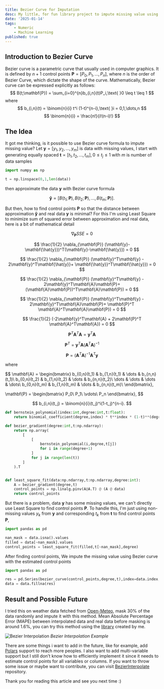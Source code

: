 ```yaml
---
title: Bezier Curve for Imputation
desc: My little, for fun library project to impute missing value using Bezier curve
date: '2025-01-14'
tags:
    - Numeric
    - Machine Learning
published: true
---
```


## Introduction to Bezier Curve
Bezier curve is a parametric curve that usually used in computer graphics. It is defined by $n+1$ control points $\mathbf{P} = [P_0,P_1,\dots,P_n]$, where $n$ is the order of Bezier Curve, which dictate the shape of the curve. Mathematically, Bezier curve can be expressed explicitly as follows:
$$
B(t;\mathbf{P}) = \sum_{i=0}^{n}b_{i,n}(t)P_i,\text{ }0 \leq t \leq 1
$$
where
$$
b_{i,n}(t) = \binom{n}{i} t^i (1-t)^{n-i},\text{ }i = 0,1,\dots,n
$$
$$
\binom{n}{i} = \frac{n!}{i!(n-i)!}
$$

## The Idea
It got me thinking, is it possible to use Bezier curve formula to impute missing value? Let $\mathbf{y} = [y_1,y_2,\dots,y_m]$ is data with missing values, I start with generating equally spaced $\mathbf{t} = [t_1,t_2,\dots,t_m], 0 \leq t_j \leq 1$ with $m$ is number of data samples

```python
import numpy as np

t = np.linspace(0,1,len(data))
```

then approximate the data $\mathbf{y}$ with Bezier curve formula

$$
\mathbf{\hat{y}} = [B(t_1;\mathbf{P}),B(t_2;\mathbf{P}),\dots,B(t_m;\mathbf{P})].
$$

But then, how to find control points $\mathbf{P}$ so that the distance between approximation $\mathbf{\hat{y}}$ and real data $\mathbf{y}$ is minimal? For this I'm using Least Square to minimize sum of squared error between approximation and real data, here is a bit of mathematical detail

$$
\nabla_{\mathbf{P}} SSE = 0
$$

$$
\frac{1}{2} \nabla_{\mathbf{P}} (\mathbf{y}-\mathbf{\hat{y}})^T(\mathbf{y}-\mathbf{\hat{y}}) = 0
$$

$$
\frac{1}{2} \nabla_{\mathbf{P}} (\mathbf{y}^T\mathbf{y} - 2\mathbf{y}^T\mathbf{\hat{y}}+ \mathbf{\hat{y}}^T\mathbf{\hat{y}}) = 0
$$

$$
\frac{1}{2} \nabla_{\mathbf{P}} (\mathbf{y}^T\mathbf{y} - 2\mathbf{y}^T\mathbf{A}\mathbf{P}+ (\mathbf{A}\mathbf{P})^T\mathbf{A}\mathbf{P}) = 0
$$

$$
\frac{1}{2} \nabla_{\mathbf{P}} (\mathbf{y}^T\mathbf{y} - 2\mathbf{y}^T\mathbf{A}\mathbf{P}+ \mathbf{P}^T \mathbf{A}^T\mathbf{A}\mathbf{P}) = 0
$$

$$
\frac{1}{2} (-2\mathbf{y}^T\mathbf{A} + 2\mathbf{P}^T \mathbf{A}^T\mathbf{A}) = 0
$$

$$
\mathbf{P}^T \mathbf{A}^T\mathbf{A} = \mathbf{y}^T\mathbf{A}
$$

$$
\mathbf{P}^T = \mathbf{y}^T\mathbf{A} (\mathbf{A}^T\mathbf{A})^{-1}
$$

$$
\mathbf{P} = (\mathbf{A}^T\mathbf{A})^{-1} \mathbf{A}^T\mathbf{y} 
$$

where

$$
\mathbf{A} = 
\begin{bmatrix}
b_{0,n}(t_1) & b_{1,n}(t_1) & \dots & b_{n,n}(t_1)\\
b_{0,n}(t_2) & b_{1,n}(t_2) & \dots & b_{n,n}(t_2)\\
\dots & \dots & \dots & \dots\\
b_{0,n}(t_m) & b_{1,n}(t_m) & \dots & b_{n,n}(t_m)\\
\end{bmatrix},

\mathbf{P} = 
\begin{bmatrix}
P_0\\
P_1\\
\vdots\\
P_n
\end{bmatrix},
$$

$$
b_{i,n}(t_j) = \binom{n}{i}(t_j)^i(1-t_j)^{n-i}.
$$
```python
def bernstein_polynomial(index:int,degree:int,t:float):
    return binomial_coefficient(degree,index) * t**index * (1-t)**(degree-index)

def bezier_gradient(degree:int,t:np.ndarray):
    return np.array(
        [
            [
                bernstein_polynomial(i,degree,t[j])
                for i in range(degree+1)
            ]
            for j in range(len(t))
        ]
    ).T


def least_square_fit(data:np.ndarray,t:np.ndarray,degree:int):
    A = bezier_gradient(degree,t)
    control_points = np.linalg.pinv(A@A.T) @ (A @ data)
    return control_points
```

But there is a problem, data $\mathbf{y}$ has some missing values, we can't directly use Least Square to find control points $\mathbf{P}$. To handle this, I'm just using non-missing values $y_k$ from $\mathbf{y}$ and corresponding $t_k$ from $\mathbf{t}$ to find control points $\mathbf{P}$,

```python
import pandas as pd

nan_mask = data.isna().values
filled = data[~nan_mask].values
control_points = least_square_fit(filled,t[~nan_mask],degree)
```
After finding control points, We impute the missing value using Bezier curve with the estimated control points

```python
import pandas as pd

res = pd.Series(bezier_curve(control_points,degree,t),index=data.index,name=data.name)
data = data.fillna(res)
```

## Result and Possible Future

I tried this on weather data fetched from [Open-Meteo](https://open-meteo.com/), mask 30% of the data randomly and impute it with this method. Mean Absolute Percentage Error (MAPE) between interpolated data and real data before masking is around 1.6%, you can try this method using the [library](https://pypi.org/project/BezierInterpolate/) created by me. 

![Bezier Interpolation](Bezier-Interpolation-Result.PNG)
*Bezier Interpolation Example*

There are some things i want to add in the future, like for example, add [Polars](https://pola.rs/) support to reach more peoples. I also want to add multi-variable support but I still don't know how to efficiently implement it since it needs to estimate control points for all variables or columns. If you want to throw some issue or maybe want to contribute, you can visit [BezierInterpolate](https://github.com/HabilAmardias/BezierInterpolate) repository.

Thank you for reading this article and see you next time :)
